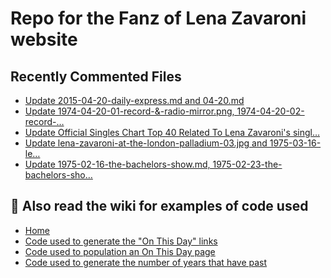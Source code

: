 # Repo for the Fanz of Lena Zavaroni website

## Recently Commented Files
<!-- BLOG-POST-LIST:START -->
- [Update 2015-04-20-daily-express.md and 04-20.md](https://github.com/FanzOfLenaZavaroni/fanzoflenazavaroni.github.io/commit/497af4ec2a2593b6aad1447b643c670ea134d48d)
- [Update 1974-04-20-01-record-&amp;-radio-mirror.png, 1974-04-20-02-record-…](https://github.com/FanzOfLenaZavaroni/fanzoflenazavaroni.github.io/commit/f2bd04d6f75df28b2a75eda6ec1b36be9240331c)
- [Update Official Singles Chart Top 40 Related To Lena Zavaroni&#39;s singl…](https://github.com/FanzOfLenaZavaroni/fanzoflenazavaroni.github.io/commit/21d694b455a6988995dcec3729a527bb62e51dd3)
- [Update lena-zavaroni-at-the-london-palladium-03.jpg and 1975-03-16-le…](https://github.com/FanzOfLenaZavaroni/fanzoflenazavaroni.github.io/commit/e4293bcbb7ee90adb3d1967c370cea0f700c9ede)
- [Update 1975-02-16-the-bachelors-show.md, 1975-02-23-the-bachelors-sho…](https://github.com/FanzOfLenaZavaroni/fanzoflenazavaroni.github.io/commit/e2ed73a36482609e54a9d113c78694c01474765a)
<!-- BLOG-POST-LIST:END -->

## :notebook: Also read the wiki for examples of code used
* [Home](https://github.com/FanzOfLenaZavaroni/fanzoflenazavaroni.github.io/wiki)
* [Code used to generate the "On This Day" links](https://github.com/FanzOfLenaZavaroni/fanzoflenazavaroni.github.io/wiki/On-This-Day-Code)
* [Code used to population an On This Day page](https://github.com/FanzOfLenaZavaroni/fanzoflenazavaroni.github.io/wiki/Code-used-to-population-an-On-This-Day-page)
* [Code used to generate the number of years that have past](https://github.com/FanzOfLenaZavaroni/fanzoflenazavaroni.github.io/wiki/Number-of-years-gone-by-code)
